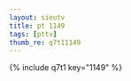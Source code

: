 ```yaml
--- 
layout: sieutv
title: pt 1149
tags: [pttv]
thumb_re: q7t11149
---
```

{% include q7t1 key="1149" %} 

